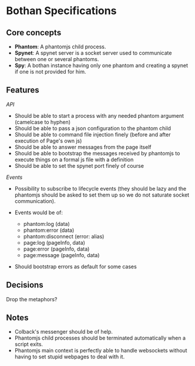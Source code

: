 Bothan Specifications
=====================

Core concepts
-------------

* **Phantom**: A phantomjs child process.
* **Spynet**: A spynet server is a socket server used to communicate between one or several phantoms.
* **Spy**: A bothan instance having only one phantom and creating a spynet if one is not provided for him.

Features
--------

*API*

* Should be able to start a process with any needed phantom argument (camelcase to hyphen)
* Should be able to pass a json configuration to the phantom child
* Should be able to command file injection finely (before and after execution of Page's own js)
* Should be able to answer messages from the page itself
* Should be able to bootstrap the messages received by phantomjs to execute things on a formal js file with a definition
* Should be able to set the spynet port finely of course

*Events*

* Possibility to subscribe to lifecycle events (they should be lazy and the phantomjs should be asked to set them up so we do not saturate socket communication).
* Events would be of:
    * phantom:log (data)
    * phantom:error (data)
    * phantom:disconnect (error: alias)
    * page:log (pageInfo, data)
    * page:error (pageInfo, data)
    * page:message (pageInfo, data)

* Should bootstrap errors as default for some cases

Decisions
---------

Drop the metaphors?

Notes
-----

* Colback's messenger should be of help.
* Phantomjs child processes should be terminated automatically when a script exits.
* Phantomjs main context is perfectly able to handle websockets without having to set stupid webpages to deal with it.
